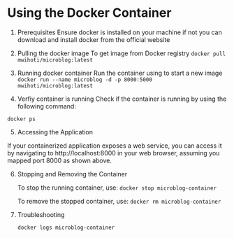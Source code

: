 # Using the Docker Container

1. Prerequisites
Ensure docker is installed on your machine if not you can download and install docker from the official website

2. Pulling the docker image
To get image from Docker registry
`
 docker pull mwihoti/microblog:latest 
 `

3. Running docker container
Run the container using to start a new image
`
docker run --name microblog -d -p 8000:5000 mwihoti/microblog:latest
`

4. Verfiy container is running
Check if the container is running by using the following command:

`
docker ps
`

5. Accessing the Application

If your containerized application exposes a web service, you can access it by navigating to http://localhost:8000 in your web browser, assuming you mapped port 8000 as shown above.

6. Stopping and Removing the Container

    To stop the running container, use:
    ` docker stop microblog-container `

    To remove the stopped container, use:
    ` docker rm microblog-container `

7. Troubleshooting

    ` docker logs microblog-container  `
